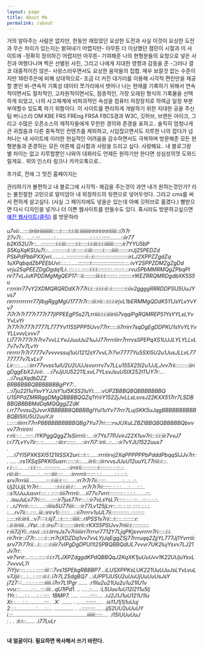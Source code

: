 ```yaml
---
layout: page
title: About Me
permalink: /about
---
```


<style>
  .header-info h6 {
    font-size: 8px; 
    white-space: nowrap;
  }

  
  @media only screen and (max-width: 760px) {
    .header-info h6 {
      font-size: 6px; 
    }

  @media only screen and (max-width: 320px) {
    .header-info h6 {
      font-size: 4px;
    }
  }
</style>
<div class=

 거의 알아주는 사람은 없지만, 한동안 재밌었던 요상한 도전과 사실 이것이 요상한 도전과 무슨 차이가 있는지는 밝혀내기 어렵지만- 아무튼 더 이상했던 잼민이 시절과 이 사이트에 -정확히 정의하긴 어렵지만 아무튼- 기여해준 나의 현형분들의 요청으로 넣은 사진과 여행다니며 찍은 선별된 사진, 그리고 나에게 지대한 영향과 감동을 준 -그러나 결코 대중적이진 않은- 사랑스러우면서도 요상한 음악들의 집합. 매우 보잘것 없는 수준이지만 16민주은에 비해 상대적으로- 조금 더 커진 대가리를 이용해 시각적 편린만을 제공할 뿐인 비-연속적 기록성 데이터 쪼가리에서 벗어나 나는 현재를 기록하기 위해서 연속적이면서도 절차적인, 고차원적이면서도, 점층적인, 가장 오래된 형식의 기록물을 선택하게 되었고, 나의 사고체계에 비파괴적인 속성을 컴퓨터 저장장치로 하여금 일정 부분 부여할수 있도록 하기 위함이다. 이 사이트를 편리하게 개발하기 위한 지대한 공을 주신 팀 버니스리 OM KBE FRS FREng FRSA FBCS경과 W3C, 깃허브, 브랜든 아이크, 그리고 수많은 오픈소스의 제작자들에게 무한한 경의와 존경을 표하고.. 솔직히 엄청나게 큰 귀찮음과 다른 중독적인 컨텐츠를 제외하고, 시덥잖으면서도 지루한 나의 잡다가 넘처나는 내 사이트에 이러한 현실적인 어려움을 감수하면서도 극복하며 방문해준 모든 현형분들과 존경하는 모든 어른께 감사함과 사랑을 드리고 싶다. 사랑해요.. 내 블로그랑 별 차이는 없고 지루할뿐인 나와의 대화라도 언제든 원하기만 한다면 성심성의껏 도와드릴게요.. 위의 인스타 링크나 카카오톡으로..<br>



추가로, 전에 그 멋진 홈페이지는

관리하기가 불편하고 내 블로그에 시각적- 쾌감을 주는것이 과연 내가 원하는것인가? 라는 불친절한 고민으로 말미암아 내 외장하드의 뒷편으로 넣어두엇다. 그리고 cms를 써서 편하게 살고싶다. (사실 그 페이지에도 넣을순 있는데 아예 깃허브로 옮겼다.) 삘받으면 다시 디자인을 넣거나 더 이쁜 웹사이트를 만들수도 있다. 혹시라도 방문하고싶으면 
  <a href="https://whoisrealminjueun-old.netlify.app/" style="color: blue; text-decoration: underline;">예전 웹사이트(클릭)</a>
  를 방문하라

  <h6 id="homeLink">                                                                                              
u7vii:..::::iiriiiriiiiiiiiii:::::i:::::i:i:iii:iiiiiiiiririririririiiiii::i7r7r<br>
27v7i:..   ....:.:::.........:.......................:.:.:.:.:::::.......::iir77<br>
b2KI52U7r::...::::::::::i:i:iii:::::::i:i:::::i:i:iii:i:i:iiiiiii::::::ir7YYU5bP<br>
S5KqXqKSUu7i::...::::::::::i:::i:::::::i:iii:::::::i:::::iiiii:::::::rrJj25PEDZd<br>
PSbPdPbbPXXjvri.......:..:::::::::::::i:::i:::::::::::::::::::::::irLJ2XPPZZgdZq<br>
1uXPqbqdZbPEEbUvi::.:..:.....::::::::i::::::::::::::::::::::.:.:ivY2SPPZDMZgZgDd<br>
vrju25qPEEZDgDgdq1Li:.:::.:.:.::::::i:i:i::::::::::.:::::::.::rvuSPbMMRMQgZPbqPI<br>
rir77vLJuKPDDMgMgQEP17:::ii::::::::iii:i:i::::::::.:::::::::rIKEZRRQMRDgdbXK5S5u<br>
r:rrrirr77vY2XDMQRQRDdX7r77ri:i:::i:i:i:ii::i:::::::::i:iiv2ggggRRRDDPSU5UuJYvs7<br>
rirrrrrrrrrrr77jIbgRggMgU1777r7r:::iii:rii:::i:i:i:irjvL1bERMMgQDdK511JsYLvYvYv7<br>
7i7r7r7r777r777r77jIPPEEgP5s27Lrriiii:i:i:iiiiriii7vqqIPgRQMREP51YsYYLsLYvYvLvYr<br>
7r77r7r777r7777L777Yv115SPPP5Uvv77rr:::::ii7rrirr7sqDgEgDDPKU1sYvYLYvYLLvvvLvvv7<br>
Li777r777r7r7rv7vvLLYvJJuuUu21uJJ77rrrriiirr7rrrvsSPEPqXS1UJJLYLYLLvL7v7v7v7LvYr<br>
rirrrrr7r7r7777v7vvvvssuj1uU1212sY7vvL7r7vr7777Yu5SXI5U2u1JusJLLvL7777777v7LvLv7<br>
Lir::::.....::iirr77vvss1uIU2U2UUJsvvrrrv7v7LLu155X25I2u1JJLJvv7rii:::::::::iiri<br>
gDggEbX2Jvii:.     ..:i7vJjUU52211LsvL7YLsvJsuUSIX252I11JY7r:... ..:i7vujXqdbDZZ<br>
BRBBBBBQBBBBBBBgPY7:.. ..:i7ju22I1uYsvYYJJsY1uI5KSS2IuYi:....:vUPZBBBQBQBBBBBBBQ<br>
U1SPPdZMRRggDMgQBBBBQQZq1YriiY1522jJvLLsLsvsJ22KXX517rr7LSDBBBQBBBBMdDqMQQggZZdK<br>
i.rr77vvsu2jJvvrXBBBBBBQBBBBgIYuI1uYv77rrr7LujSKK5uJqgBBBBBBBBBBBQBI5IIU5U2uuYJr<br>
:.:::::iiirrr77rrPBBBBBBBBBBQBg7Yu77ri:::::rvJUXuLZBZIBBQBQBBBBBQbvvvv77rririrri<br>
r:rii::.:...:::::.iYKPggQggZ1sSirrrii::...:ir7Ys77PJvirJ22X1uv7ri:::i:i:iir7vvJ7<br>
i:r77LvYv7ir::.::........::iii:r::::::....::irr7i7::irii..::...::ir7vYJU1522uus7<br>
. ....:i7YI5PXKSXI5121IISSX2uri:::i:::.....:rrriiirvj2XqPPPPPPbPdddPbqqSIJJv7rr:<br>
. ....    .:rs1XSqSPKKI5usrr:::::::i::.....iirii:::iirrvvsJUuU12uuYL77riii:i:::.<br>
r.i::::....   ..::i:i::::..::::::::::.....::irririi:::::::::::i::::::::.:.:::.:.<br>
riii:iii::...........:...:::::iiii::::.....:irrrrrii::::::.:.:.........:.:.:.::.<br>
srv7rrriiii...........::::i:iii:i::::......:rr7r7r7ii::::::...........:...:..::.<br>
Uj2UJjLYr7ri::.........::i:i:i:iii:i::....:rr7r7r7ri::::::.:.:.:.....:.....:.:..<br>
::s1UJuJusvri::::.:.::::::iiii7rrrrii:....ii77v7vrri:::::::::.:.:.:.:.......:::.<br>
. .isuJuLv77ri::::....::::ir7jus77rr::.:::ir7vLsYsL7i:::::.:.:.:::...:::.:.:.::.<br>
: ..rJYrrii::::.:.....::iiiis5U77iiii::.::ir77Lv125jLrr::.:::.:.:::.:::::.:.:.:.<br>
:....rv7ii::.::::..iii::irirv1i:::::::...::ii7rrrrv1uUL7ii::::::::::::.:::::::::<br>
:.::::rii:iirii..:v7::::i:iij7..::i::::.::iiiii::.rIPSS1s7rii:::i::::.::::::::r:<br>
:.ii:iiriiii...iYsi:.::i::iru7:::i::::::::iirrii::rKX55PSUvv7riiii:i:::::::::::.<br>
r:iii7JjYi:.:rsvi.::i:i:iirrsJs7v7riiiiirr7rrrvr7712Y7LjqPKjsvvrrrrr7ri:::::i:i.<br>
rir7rrir::i77r:.:::::i:::rr7rjXDZDq1vv7vvLYjJqEggZSj77rrruqq22jjYL777Jj1Yvrriii:<br>
srv77r77rii:..i::.::::i:iiir7vIPgDgDPUI1I2SPBQBBQdIJL7vvvr7UK2IujYsvv7LJ21Jv7rr:<br>
vir7vrir:..:::.:.::::::i:i:r7LJXPZdggdKPdQBBQqJ2KqXK1juUuUvv1K22UUjuYsvL7vvvvL7i<br>
7iYjv::::.:.:.:.::::::iii:::7vs1SPEbgRBBBP7      ..iLUSXPPKsLUK221UuUJuJsLYvLvuL<br>
v7Jjii::...:...:.:::::ii:i:.i7r7L2SdgBQ7             ..:iUPP1JUSU2uUuUjUuUuUsJsY<br>
j727:::...:.:.:.:.::::iiiii.i7rr7L1Pgr          ......    .r1IIu2u21Uu2u1u21IU1v<br>
vvu:::.......:.:...::::iii:..qU1IPd1.   ..     .....::....   :L5Uuu1uU12I211u5Ij<br>
1Yr.:.....:.:.....:.:.::::.  1BMP7.   .....   ......:::::....  .rJ2J1J1uU121U1Iu<br>
Xr.:.....:.:...........:::.. .X:   ....... . ......:::::::.....  .is11J1j1j1uUuj<br>
2.:.:.............:.....:....     ............. . ..:::::::::.......ijS2UU2uUuUY<br>
i.::.................................................iiiiii:::::.... .i15IUUuUuJ<br>
: .   .                                               :ii:i::......     .i77LvLr<br>
  </h6>

<h4>내 얼굴이다. 필요하면 복사해서 쓰기 바란다.</h4>

